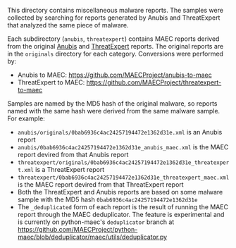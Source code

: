 This directory contains miscellaneous malware reports. The samples were collected by searching for reports generated by Anubis and ThreatExpert that analyzed the same piece of malware.

Each subdirectory (`anubis`, `threatexpert`) contains MAEC reports derived from the original [Anubis](https://anubis.iseclab.org/) and [ThreatExpert](http://threatexpert.com/) reports. The original reports are in the `originals` directory for each category. Conversions were performed by:

* Anubis to MAEC: https://github.com/MAECProject/anubis-to-maec
* ThreatExpert to MAEC: https://github.com/MAECProject/threatexpert-to-maec

Samples are named by the MD5 hash of the original malware, so reports named with the same hash were derived from the same malware sample. For example:

* `anubis/originals/0bab6936c4ac24257194472e1362d31e.xml` is an Anubis report
* `anubis/0bab6936c4ac24257194472e1362d31e_anubis_maec.xml` is the MAEC report devired from that Anubis report
* `threatexpert/originals/0bab6936c4ac24257194472e1362d31e_threatexpert.xml` is a ThreatExpert report
* `threatexpert/0bab6936c4ac24257194472e1362d31e_threatexpert_maec.xml` is the MAEC report devired from that ThreatExpert report
* Both the ThreatExpert and Anubis reports are based on some malware sample with the MD5 hash `0bab6936c4ac24257194472e1362d31e`
* The `_deduplicated` form of each report is the result of running the MAEC report through the MAEC deduplicator. The feature is experimental and is currently on python-maec's `deduplicator` branch at https://github.com/MAECProject/python-maec/blob/deduplicator/maec/utils/deduplicator.py
